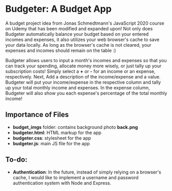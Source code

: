 # Budgeter: A Budget App

A budget project idea from Jonas Schmedtmann's JavaScript 2020 course on Udemy that has been modified and expanded upon! Not only does Budgeter automatically balance your budget based on your entered incomes and expenses, it also utilizes your web browser's cache to save your data locally. As long as the browser's cache is not cleared, your expenses and incomes should remain on the table :)

Budgeter allows users to input a month's incomes and expenses so that you can track your spending, allocate money more wisely, or just tally up your subscription costs! Simply select a **+** or **-** for an income or an expense, respectively. Next, Add a description of the income/expense and a value. Budgeter will put your income/expense in the respective column and tally up your total monthly income and expenses. In the expense column, Budgeter will also show you each expense's percentage of the total monthly income! 

## Importance of Files
- **budget_imgs** folder: contains background photo **back.png**
- **budgeter.html**: HTML markup for the app
- **budgeter.css**: stylesheet for the app
- **budgeter.js**: main JS file for the app

## To-do:
- **Authentication**: In the future, instead of simply relying on a browser's cache, I would like to implement a username and password authentication system with Node and Express.
